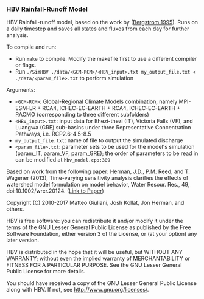 ### HBV Rainfall-Runoff Model

HBV Rainfall-runoff model, based on the work by ([Bergstrom 1995](http://www.cabdirect.org/abstracts/19961904773.html)). Runs on a daily timestep and saves all states and fluxes from each day for further analysis. 

To compile and run:

* Run `make` to compile. Modify the makefile first to use a different compiler or flags.
* Run `./SimHBV ./data/<GCM-RCM>/<HBV_input>.txt my_output_file.txt < ./data/<param_file>.txt` to perform simulation

Arguments:
* `<GCM-RCM>`: Global-Regional Climate Models combination, namely MPI-ESM-LR + RCA4, ICHEC-EC-EARTH + RCA4, ICHEC-EC-EARTH + RACMO (corresponding to three different subfolders)
* `<HBV_input>.txt`: input data for Ithezi-thezi (IT), Victoria Falls (VF), and Luangwa (GRE) sub-basins under three Representative Concentration Pathways, i.e. RCP2.6-4.5-8.5
* `my_output_file.txt`: name of file to output the simulated discharge
* `<param_file>.txt`: parameter sets to be used for the model's simulation (param_IT, param_VF, param_GRE); the order of parameters to be read in can be modified at `hbv_model.cpp:309`


Based on work from the following paper:
Herman, J.D., P.M. Reed, and T. Wagener (2013), Time-varying sensitivity analysis clarifies the effects of watershed model formulation on model behavior, Water Resour. Res., 49, doi:10.1002/wrcr.20124.
([Link to Paper](http://onlinelibrary.wiley.com/doi/10.1002/wrcr.20124/abstract))

Copyright (C) 2010-2017 Matteo Giuliani, Josh Kollat, Jon Herman, and others.

HBV is free software: you can redistribute it and/or modify
it under the terms of the GNU Lesser General Public License as published by
the Free Software Foundation, either version 3 of the License, or
(at your option) any later version.

HBV is distributed in the hope that it will be useful,
but WITHOUT ANY WARRANTY; without even the implied warranty of
MERCHANTABILITY or FITNESS FOR A PARTICULAR PURPOSE.  See the
GNU Lesser General Public License for more details.

You should have received a copy of the GNU Lesser General Public License
along with HBV.  If not, see <http://www.gnu.org/licenses/>.
